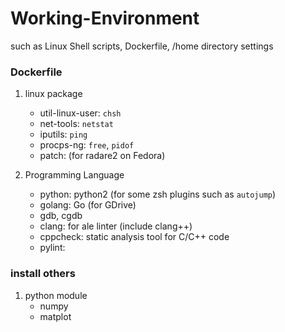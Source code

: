# Working-Environment
such as Linux Shell scripts,
     Dockerfile,
     /home directory settings

### Dockerfile
1. linux package
    - util-linux-user: `chsh`
    - net-tools: `netstat`
    - iputils: `ping`
    - procps-ng: `free`, `pidof`
    - patch: (for radare2 on Fedora)

2. Programming Language
    - python: python2 (for some zsh plugins such as `autojump`)
    - golang: Go (for GDrive)
    - gdb, cgdb
    - clang: for ale linter (include clang++)
    - cppcheck: static analysis tool for C/C++ code
    - pylint: 

### install others
1. python module
    - numpy
    - matplot
